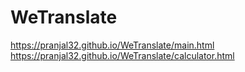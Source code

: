 # WeTranslate

https://pranjal32.github.io/WeTranslate/main.html
<br>
https://pranjal32.github.io/WeTranslate/calculator.html
